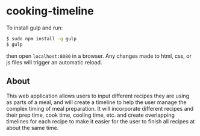 # cooking-timeline

To install gulp and run:

```bash
$ sudo npm install -g gulp
$ gulp
```

then open `localhost:8080` in a browser. Any changes made to html, css, or js files will trigger an automatic reload.

## About

This web application allows users to input different recipes they are using as parts of a meal, and will create a timeline to help the user manage the complex timing of meal preparation. It will incorporate different recipes and their prep time, cook time, cooling time, etc. and create overlapping timelines for each recipe to make it easier for the user to finish all recipes at about the same time.
